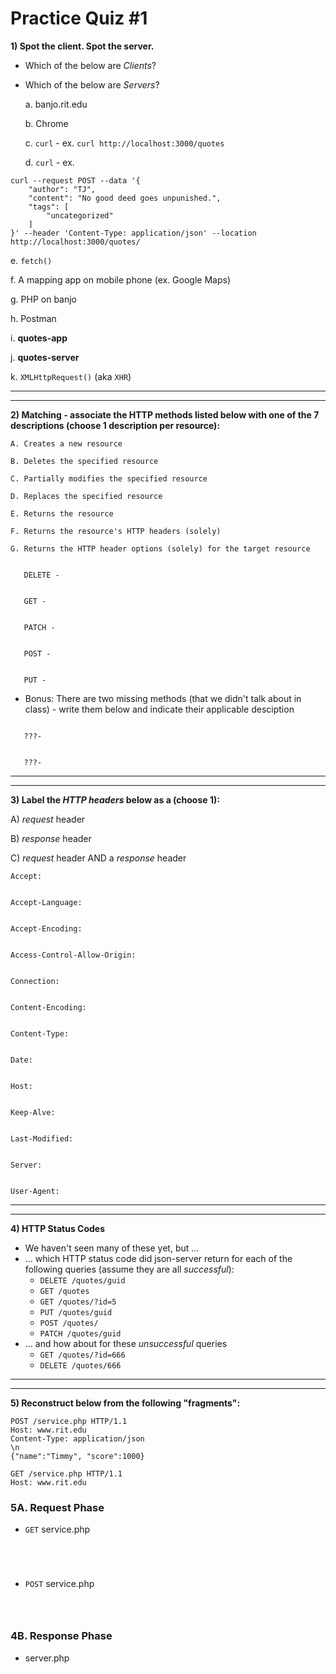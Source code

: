# Practice Quiz #1

**1) Spot the client. Spot the server.**
- Which of the below are *Clients*?
- Which of the below are *Servers*?
  
  a. banjo.rit.edu


  b. Chrome


  c. `curl` - ex. `curl http://localhost:3000/quotes`


  d. `curl` - ex.

```
curl --request POST --data '{
    "author": "TJ",
    "content": "No good deed goes unpunished.",
    "tags": [
        "uncategorized"
    ]
}' --header 'Content-Type: application/json' --location http://localhost:3000/quotes/
```

  e. `fetch()`


  f. A mapping app on mobile phone (ex. Google Maps)


  g. PHP on banjo


  h. Postman


  i. **quotes-app**


  j. **quotes-server**


  k. `XMLHttpRequest()` (aka `XHR`)


---
---


**2) Matching - associate the HTTP methods listed below with one of the 7 descriptions (choose 1 description per resource):**

    A. Creates a new resource
   
    B. Deletes the specified resource
   
    C. Partially modifies the specified resource
   
    D. Replaces the specified resource
   
    E. Returns the resource
   
    F. Returns the resource's HTTP headers (solely)
   
    G. Returns the HTTP header options (solely) for the target resource

```

   DELETE - 


   GET - 


   PATCH - 


   POST -


   PUT -

```

- Bonus: There are two missing methods (that we didn't talk about in class) - write them below and indicate their applicable desciption

```

   ???- 


   ???- 
```

---
---


**3) Label the *HTTP headers* below as a (choose 1):**

  A) *request* header
  
  B) *response* header
  
  C) *request* header AND a *response* header

```
Accept:


Accept-Language:


Accept-Encoding:


Access-Control-Allow-Origin:


Connection:


Content-Encoding:


Content-Type:


Date:


Host:


Keep-Alve:


Last-Modified:


Server:


User-Agent:
```

---
---

**4) HTTP Status Codes**
- We haven't seen many of these yet, but ...
- ... which HTTP status code did json-server return for each of the following queries (assume they are all *successful*):
  - `DELETE /quotes/guid`
  - `GET /quotes`
  - `GET /quotes/?id=5`
  - `PUT /quotes/guid`
  - `POST /quotes/`
  - `PATCH /quotes/guid`
- ... and how about for these *unsuccessful* queries
  - `GET /quotes/?id=666`
  - `DELETE /quotes/666`
 

---
---

**5) Reconstruct below from the following "fragments":**

```
POST /service.php HTTP/1.1
Host: www.rit.edu
Content-Type: application/json
\n
{"name":"Timmy", "score":1000}
```

```
GET /service.php HTTP/1.1
Host: www.rit.edu

```

### 5A. Request Phase
- `GET` service.php

```




```

- `POST` service.php

```



```

### 4B. Response Phase
- server.php

```




```









